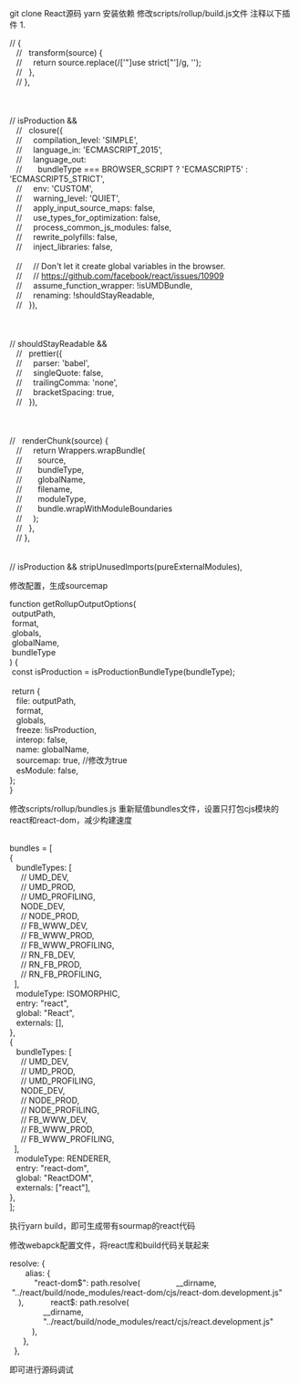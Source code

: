 
git clone React源码 yarn 安装依赖 修改scripts/rollup/build.js文件 注释以下插件 1.

// {  
    //   transform(source) {  
    //     return source.replace(/['"]use strict["']/g, '');  
    //   },  
    // },  
​  
​  
​  
 // isProduction &&  
    //   closure({  
    //     compilation_level: 'SIMPLE',  
    //     language_in: 'ECMASCRIPT_2015',  
    //     language_out:  
    //       bundleType === BROWSER_SCRIPT ? 'ECMASCRIPT5' : 'ECMASCRIPT5_STRICT',  
    //     env: 'CUSTOM',  
    //     warning_level: 'QUIET',  
    //     apply_input_source_maps: false,  
    //     use_types_for_optimization: false,  
    //     process_common_js_modules: false,  
    //     rewrite_polyfills: false,  
    //     inject_libraries: false,  
​  
    //     // Don't let it create global variables in the browser.  
    //     // https://github.com/facebook/react/issues/10909  
    //     assume_function_wrapper: !isUMDBundle,  
    //     renaming: !shouldStayReadable,  
    //   }),  
​  
​  
​  
// shouldStayReadable &&  
    //   prettier({  
    //     parser: 'babel',  
    //     singleQuote: false,  
    //     trailingComma: 'none',  
    //     bracketSpacing: true,  
    //   }),  
​  
​  
​  
 //   renderChunk(source) {  
    //     return Wrappers.wrapBundle(  
    //       source,  
    //       bundleType,  
    //       globalName,  
    //       filename,  
    //       moduleType,  
    //       bundle.wrapWithModuleBoundaries  
    //     );  
    //   },  
    // },  
​  
​  
 // isProduction && stripUnusedImports(pureExternalModules),

修改配置，生成sourcemap

function getRollupOutputOptions(  
  outputPath,  
  format,  
  globals,  
  globalName,  
  bundleType  
) {  
  const isProduction = isProductionBundleType(bundleType);  
​  
  return {  
    file: outputPath,  
    format,  
    globals,  
    freeze: !isProduction,  
    interop: false,  
    name: globalName,  
    sourcemap: true, //修改为true  
    esModule: false,  
  };  
}

修改scripts/rollup/bundles.js 重新赋值bundles文件，设置只打包cjs模块的react和react-dom，减少构建速度

​  
bundles = [  
  {  
    bundleTypes: [  
      // UMD_DEV,  
      // UMD_PROD,  
      // UMD_PROFILING,  
      NODE_DEV,  
      // NODE_PROD,  
      // FB_WWW_DEV,  
      // FB_WWW_PROD,  
      // FB_WWW_PROFILING,  
      // RN_FB_DEV,  
      // RN_FB_PROD,  
      // RN_FB_PROFILING,  
    ],  
    moduleType: ISOMORPHIC,  
    entry: "react",  
    global: "React",  
    externals: [],  
  },  
  {  
    bundleTypes: [  
      // UMD_DEV,  
      // UMD_PROD,  
      // UMD_PROFILING,  
      NODE_DEV,  
      // NODE_PROD,  
      // NODE_PROFILING,  
      // FB_WWW_DEV,  
      // FB_WWW_PROD,  
      // FB_WWW_PROFILING,  
    ],  
    moduleType: RENDERER,  
    entry: "react-dom",  
    global: "ReactDOM",  
    externals: ["react"],  
  },  
];

执行yarn build，即可生成带有sourmap的react代码

修改webapck配置文件，将react库和build代码关联起来

 resolve: {  
        alias: {  
            "react-dom$": path.resolve(  
                __dirname,  
                "../react/build/node_modules/react-dom/cjs/react-dom.development.js"  
            ),  
            react$: path.resolve(  
                __dirname,  
                "../react/build/node_modules/react/cjs/react.development.js"  
            ),  
        },  
    },

即可进行源码调试